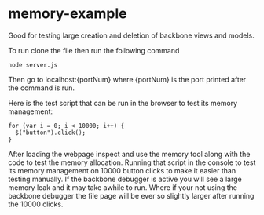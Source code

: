# memory-example
Good for testing large creation and deletion of backbone views and models.

To run clone the file then run the following command
```
node server.js
```

Then go to localhost:{portNum} where {portNum} is the port printed after the command is run.

Here is the test script that can be run in the browser to test its memory management:
```
for (var i = 0; i < 10000; i++) {
  $("button").click();
}
```
After loading the webpage inspect and use the memory tool along with the code to test the memory allocation. Running that script in the 
console to test its memory management on 10000 button clicks to make it easier than testing manually. If the backbone debugger is 
active you will see a large memory leak and it may take awhile to run. Where if your not using the backbone debugger the 
file page will be ever so slightly larger after running the 10000 clicks.
